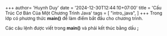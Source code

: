 +++
author= 'Huynh Duy'
date = '2024-12-30T12:44:10+07:00'
title = 'Cấu Trúc Cơ Bản Của Một Chương Trình Java'
tags = [
    "intro_java",
]
+++
Trong lớp có phương thức **main()** để làm điểm bắt đầu cho chương trình.

Các câu lệnh được viết trong **main()** và phải kết thúc bằng dấu **;**